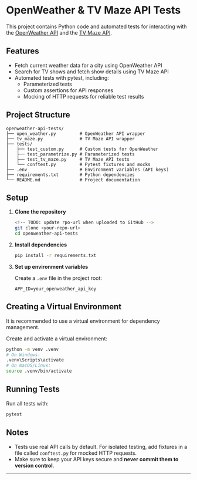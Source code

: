 # OpenWeather & TV Maze API Tests

This project contains Python code and automated tests for interacting with the [OpenWeather API](https://openweathermap.org/api) and the [TV Maze API](https://www.tvmaze.com/api).

## Features

- Fetch current weather data for a city using OpenWeather API
- Search for TV shows and fetch show details using TV Maze API
- Automated tests with pytest, including:
  - Parameterized tests
  - Custom assertions for API responses
  - Mocking of HTTP requests for reliable test results

## Project Structure

```
openweather-api-tests/
├── open_weather.py         # OpenWeather API wrapper
├── tv_maze.py              # TV Maze API wrapper
├── tests/
│   ├── test_custom.py      # Custom tests for OpenWeather
│   ├── test_parametrize.py # Parameterized tests
│   ├── test_tv_maze.py     # TV Maze API tests
│   └── conftest.py         # Pytest fixtures and mocks
├── .env                    # Environment variables (API keys)
├── requirements.txt        # Python dependencies
└── README.md               # Project documentation
```

## Setup

1. **Clone the repository**

   ```sh
   <!-- TODO: update rpo-url when uploaded to GitHub -->
   git clone <your-repo-url> 
   cd openweather-api-tests
   ```

2. **Install dependencies**

   ```sh
   pip install -r requirements.txt
   ```

3. **Set up environment variables**

   Create a `.env` file in the project root:

   ```
   APP_ID=your_openweather_api_key
   ```

## Creating a Virtual Environment

It is recommended to use a virtual environment for dependency management.

Create and activate a virtual environment:

```sh
python -m venv .venv
# On Windows:
.venv\Scripts\activate
# On macOS/Linux:
source .venv/bin/activate
```

## Running Tests

Run all tests with:

```sh
pytest
```

## Notes

- Tests use real API calls by default. For isolated testing, add fixtures in a file called `conftest.py` for mocked HTTP requests.
- Make sure to keep your API keys secure and **never commit them to version control**.

---

